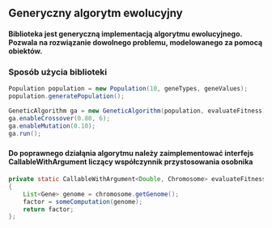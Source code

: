 ## Generyczny algorytm ewolucyjny
#### Biblioteka jest generyczną implementacją algorytmu ewolucyjnego. Pozwala na rozwiązanie dowolnego problemu, modelowanego za pomocą obiektów.
###
### Sposób użycia biblioteki
```java
Population population = new Population(10, geneTypes, geneValues);
population.generatePopulation();

GeneticAlgorithm ga = new GeneticAlgorithm(population, evaluateFitness);
ga.enableCrossover(0.80, 6);
ga.enableMutation(0.10);
ga.run();
```
###
#### Do poprawnego działąnia algorytmu należy zaimplementować interfejs CallableWithArgument liczący współczynnik przystosowania osobnika
```java
private static CallableWithArgument<Double, Chromosome> evaluateFitness = (chromosome) ->
{
    List<Gene> genome = chromosome.getGenome();
    factor = someComputation(genome);
    return factor;
};
```
